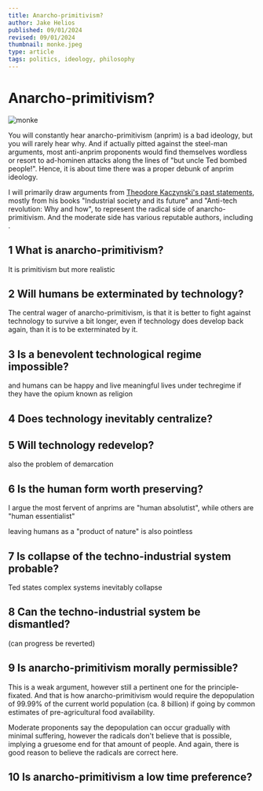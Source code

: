 ```yaml
---
title: Anarcho-primitivism?
author: Jake Helios
published: 09/01/2024
revised: 09/01/2024
thumbnail: monke.jpeg
type: article
tags: politics, ideology, philosophy
---
```


# Anarcho-primitivism?
![monke](/monke.jpeg)

You will constantly hear anarcho-primitivism (anprim) is a bad ideology, but you will rarely hear why. And if actually pitted against the steel-man arguments, most anti-anprim proponents would find themselves wordless or resort to ad-hominen attacks along the lines of "but uncle Ted bombed people!". Hence, it is about time there was a proper debunk of anprim ideology.

I will primarily draw arguments from [Theodore Kaczynski's past statements](https://archive.org/details/theodore-john-kaczynski-anti-tech-revolution-why-and-how), mostly from his books "Industrial society and its future" and "Anti-tech revolution: Why and how", to represent the radical side of anarcho-primitivism. And the moderate side has various reputable authors, including .

## 1 What is anarcho-primitivism?

It is primitivism but more realistic

## 2 Will humans be exterminated by technology?

The central wager of anarcho-primitivism, is that it is better to fight against technology to survive a bit longer, even if technology does develop back again, than it is to be exterminated by it.

## 3 Is a benevolent technological regime impossible?

and humans can be happy and live meaningful lives under techregime if they have the opium known as religion

## 4 Does technology inevitably centralize?

## 5 Will technology redevelop?

also the problem of demarcation

## 6 Is the human form worth preserving?

I argue the most fervent of anprims are "human absolutist", while others are "human essentialist"

leaving humans as a "product of nature" is also pointless

## 7 Is collapse of the techno-industrial system probable?

Ted states complex systems inevitably collapse

## 8 Can the techno-industrial system be dismantled?

(can progress be reverted)

## 9 Is anarcho-primitivism morally permissible?

This is a weak argument, however still a pertinent one for the principle-fixated. And that is how anarcho-primitivism would require the depopulation of 99.99% of the current world population (ca. 8 billion) if going by common estimates of pre-agricultural food availability. 

Moderate proponents say the depopulation can occur gradually with minimal suffering, however the radicals don't believe that is possible, implying a gruesome end for that amount of people. And again, there is good reason to believe the radicals are correct here.

## 10 Is anarcho-primitivism a low time preference?